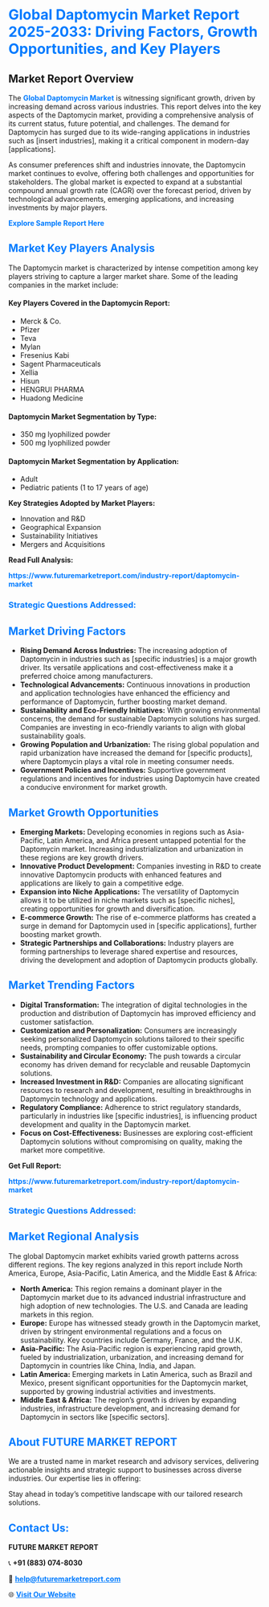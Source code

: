 <h1 style="color: #007BFF;">Global Daptomycin Market Report 2025-2033: Driving Factors, Growth Opportunities, and Key Players</h1>

<section id="overview">
<h2>Market Report Overview</h2>
<p>The <a href="https://www.futuremarketreport.com/industry-report/daptomycin-market" style="color: #007BFF; text-decoration: none;"><strong>Global Daptomycin Market</strong></a> is witnessing significant growth, driven by increasing demand across various industries. This report delves into the key aspects of the Daptomycin market, providing a comprehensive analysis of its current status, future potential, and challenges. The demand for Daptomycin has surged due to its wide-ranging applications in industries such as [insert industries], making it a critical component in modern-day [applications].</p>
<p>As consumer preferences shift and industries innovate, the Daptomycin market continues to evolve, offering both challenges and opportunities for stakeholders. The global market is expected to expand at a substantial compound annual growth rate (CAGR) over the forecast period, driven by technological advancements, emerging applications, and increasing investments by major players.</p>
</section>

<section id="overview">
<p><a href="https://www.futuremarketreport.com/request-sample/reportId=92548" style="color: #007BFF; text-decoration: none;"><strong>Explore Sample Report Here</strong></a></p>
</section>

<section id="key-players">
<h2 style="color: #007BFF;">Market Key Players Analysis</h2>
<p>The Daptomycin market is characterized by intense competition among key players striving to capture a larger market share. Some of the leading companies in the market include:</p>
<h4>Key Players Covered in the Daptomycin Report:</h4>
<ul><li>Merck &amp; Co.</li><li>Pfizer</li><li>Teva</li><li>Mylan</li><li>Fresenius Kabi</li><li>Sagent Pharmaceuticals</li><li>Xellia</li><li>Hisun</li><li>HENGRUI PHARMA</li><li>Huadong Medicine</li></ul>
<h4>Daptomycin Market Segmentation by Type:</h4>
<ul><li>350 mg lyophilized powder</li><li>500 mg lyophilized powder</li></ul>

<h4>Daptomycin Market Segmentation by Application:</h4>
<ul><li>Adult</li><li>Pediatric patients (1 to 17 years of age)</li></ul>
<p><strong>Key Strategies Adopted by Market Players:</strong></p>
<ul>
<li>Innovation and R&D</li>
<li>Geographical Expansion</li>
<li>Sustainability Initiatives</li>
<li>Mergers and Acquisitions</li>
</ul>
</section>

<section>
<p><strong>Read Full Analysis: </strong></p><a href="https://www.futuremarketreport.com/industry-report/daptomycin-market" style="color: #007BFF; text-decoration: none;"><strong>https://www.futuremarketreport.com/industry-report/daptomycin-market</strong></a>
<h3 style="color: #007BFF;">Strategic Questions Addressed:</h3>
</section>

<section id="driving-factors">
<h2 style="color: #007BFF;">Market Driving Factors</h2>
<ul>
<li><strong>Rising Demand Across Industries:</strong> The increasing adoption of Daptomycin in industries such as [specific industries] is a major growth driver. Its versatile applications and cost-effectiveness make it a preferred choice among manufacturers.</li>
<li><strong>Technological Advancements:</strong> Continuous innovations in production and application technologies have enhanced the efficiency and performance of Daptomycin, further boosting market demand.</li>
<li><strong>Sustainability and Eco-Friendly Initiatives:</strong> With growing environmental concerns, the demand for sustainable Daptomycin solutions has surged. Companies are investing in eco-friendly variants to align with global sustainability goals.</li>
<li><strong>Growing Population and Urbanization:</strong> The rising global population and rapid urbanization have increased the demand for [specific products], where Daptomycin plays a vital role in meeting consumer needs.</li>
<li><strong>Government Policies and Incentives:</strong> Supportive government regulations and incentives for industries using Daptomycin have created a conducive environment for market growth.</li>
</ul>
</section>

<section id="growth-opportunities">
<h2 style="color: #007BFF;">Market Growth Opportunities</h2>
<ul>
<li><strong>Emerging Markets:</strong> Developing economies in regions such as Asia-Pacific, Latin America, and Africa present untapped potential for the Daptomycin market. Increasing industrialization and urbanization in these regions are key growth drivers.</li>
<li><strong>Innovative Product Development:</strong> Companies investing in R&D to create innovative Daptomycin products with enhanced features and applications are likely to gain a competitive edge.</li>
<li><strong>Expansion into Niche Applications:</strong> The versatility of Daptomycin allows it to be utilized in niche markets such as [specific niches], creating opportunities for growth and diversification.</li>
<li><strong>E-commerce Growth:</strong> The rise of e-commerce platforms has created a surge in demand for Daptomycin used in [specific applications], further boosting market growth.</li>
<li><strong>Strategic Partnerships and Collaborations:</strong> Industry players are forming partnerships to leverage shared expertise and resources, driving the development and adoption of Daptomycin products globally.</li>
</ul>
</section>

<section id="trending-factors">
<h2 style="color: #007BFF;">Market Trending Factors</h2>
<ul>
<li><strong>Digital Transformation:</strong> The integration of digital technologies in the production and distribution of Daptomycin has improved efficiency and customer satisfaction.</li>
<li><strong>Customization and Personalization:</strong> Consumers are increasingly seeking personalized Daptomycin solutions tailored to their specific needs, prompting companies to offer customizable options.</li>
<li><strong>Sustainability and Circular Economy:</strong> The push towards a circular economy has driven demand for recyclable and reusable Daptomycin solutions.</li>
<li><strong>Increased Investment in R&D:</strong> Companies are allocating significant resources to research and development, resulting in breakthroughs in Daptomycin technology and applications.</li>
<li><strong>Regulatory Compliance:</strong> Adherence to strict regulatory standards, particularly in industries like [specific industries], is influencing product development and quality in the Daptomycin market.</li>
<li><strong>Focus on Cost-Effectiveness:</strong> Businesses are exploring cost-efficient Daptomycin solutions without compromising on quality, making the market more competitive.</li>
</ul>
</section>

<section>
<p><strong>Get Full Report: </strong></p><a href="https://www.futuremarketreport.com/industry-report/daptomycin-market" style="color: #007BFF; text-decoration: none;"><strong>https://www.futuremarketreport.com/industry-report/daptomycin-market</strong></a>
<h3 style="color: #007BFF;">Strategic Questions Addressed:</h3>
</section>


<section id="regional-analysis">
<h2 style="color: #007BFF;">Market Regional Analysis</h2>
<p>The global Daptomycin market exhibits varied growth patterns across different regions. The key regions analyzed in this report include North America, Europe, Asia-Pacific, Latin America, and the Middle East & Africa:</p>
<ul>
<li><strong>North America:</strong> This region remains a dominant player in the Daptomycin market due to its advanced industrial infrastructure and high adoption of new technologies. The U.S. and Canada are leading markets in this region.</li>
<li><strong>Europe:</strong> Europe has witnessed steady growth in the Daptomycin market, driven by stringent environmental regulations and a focus on sustainability. Key countries include Germany, France, and the U.K.</li>
<li><strong>Asia-Pacific:</strong> The Asia-Pacific region is experiencing rapid growth, fueled by industrialization, urbanization, and increasing demand for Daptomycin in countries like China, India, and Japan.</li>
<li><strong>Latin America:</strong> Emerging markets in Latin America, such as Brazil and Mexico, present significant opportunities for the Daptomycin market, supported by growing industrial activities and investments.</li>
<li><strong>Middle East & Africa:</strong> The region’s growth is driven by expanding industries, infrastructure development, and increasing demand for Daptomycin in sectors like [specific sectors].</li>
</ul>
</section>

<footer>
<h2 style="color: #007BFF;">About FUTURE MARKET REPORT</h2>
<p>We are a trusted name in market research and advisory services, delivering actionable insights and strategic support to businesses across diverse industries. Our expertise lies in offering:</p>

<p>Stay ahead in today’s competitive landscape with our tailored research solutions.</p>

<h2 style="color: #007BFF;">Contact Us:</h2>
<p><strong>FUTURE MARKET REPORT</strong></p>
<p>📞 <strong>+91 (883) 074-8030</strong></p>
<p>📧 <strong><a href="mailto:help@futuremarketreport.com" style="color: #007BFF;">help@futuremarketreport.com</a></strong></p>
<p>🌐 <strong><a href="https://www.futuremarketreport.com/" style="color: #007BFF;">Visit Our Website</a></strong></p>
</footer>